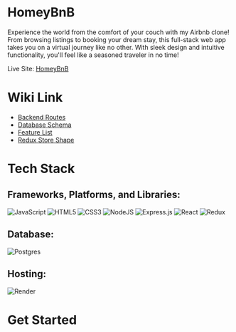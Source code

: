 # HomeyBnB

Experience the world from the comfort of your couch with my Airbnb clone! From browsing listings to booking your dream stay, this full-stack web app takes you on a virtual journey like no other. With sleek design and intuitive functionality, you'll feel like a seasoned traveler in no time!

Live Site: [HomeyBnB](https://homeybnb.onrender.com)

# Wiki Link
- [Backend Routes](https://github.com/ltnguyen517/HomeyBnB/wiki/Backend-Routes)
- [Database Schema](https://github.com/ltnguyen517/HomeyBnB/wiki/Database-Schema)
- [Feature List](https://github.com/ltnguyen517/HomeyBnB/wiki/Feature-List)
- [Redux Store Shape](https://github.com/ltnguyen517/HomeyBnB/wiki/Redux-Store-Shape)


# Tech Stack

## Frameworks, Platforms, and Libraries:

![JavaScript](https://img.shields.io/badge/javascript-%23323330.svg?style=for-the-badge&logo=javascript&logoColor=%23F7DF1E)
![HTML5](https://img.shields.io/badge/html5-%23E34F26.svg?style=for-the-badge&logo=html5&logoColor=white)
![CSS3](https://img.shields.io/badge/css3-%231572B6.svg?style=for-the-badge&logo=css3&logoColor=white)
![NodeJS](https://img.shields.io/badge/node.js-6DA55F?style=for-the-badge&logo=node.js&logoColor=white)
![Express.js](https://img.shields.io/badge/express.js-%23404d59.svg?style=for-the-badge&logo=express&logoColor=%2361DAFB)
![React](https://img.shields.io/badge/react-%2320232a.svg?style=for-the-badge&logo=react&logoColor=%2361DAFB)
![Redux](https://img.shields.io/badge/redux-%23593d88.svg?style=for-the-badge&logo=redux&logoColor=white)

## Database:

![Postgres](https://img.shields.io/badge/postgres-%23316192.svg?style=for-the-badge&logo=postgresql&logoColor=white)

## Hosting:

![Render](https://img.shields.io/badge/Render-%46E3B7.svg?style=for-the-badge&logo=render&logoColor=white)

# Get Started
